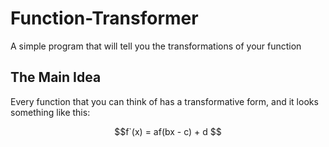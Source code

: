 # Function-Transformer
A simple program that will tell you the transformations of your function

## The Main Idea

Every function that you can think of has a transformative form, and it looks something like this:

$$f`(x) = af(bx - c) + d $$
